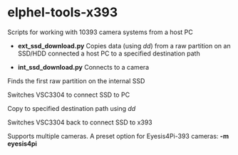 # elphel-tools-x393

Scripts for working with 10393 camera systems from a host PC

* **ext_ssd_download.py**
Copies data (using *dd*) from a raw partition on an SSD/HDD connected a host PC to a specified destination path

* **int_ssd_download.py**
Connects to a camera

Finds the first raw partition on the internal SSD

Switches VSC3304 to connect SSD to PC

Copy to specified destination path using *dd*

Switches VSC3304 back to connect SSD to x393

Supports multiple cameras. A preset option for Eyesis4Pi-393 cameras: **-m eyesis4pi**
